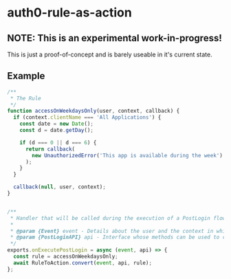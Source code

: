 # auth0-rule-as-action

##  NOTE: This is an experimental work-in-progress!

This is just a proof-of-concept and is barely useable in it's current state.


## Example
```javascript
/**
 * The Rule
 */
function accessOnWeekdaysOnly(user, context, callback) {
  if (context.clientName === 'All Applications') {
    const date = new Date();
    const d = date.getDay();

    if (d === 0 || d === 6) {
      return callback(
        new UnauthorizedError('This app is available during the week')
      );
    }
  }

  callback(null, user, context);
}


/**
 * Handler that will be called during the execution of a PostLogin flow.
 *
 * @param {Event} event - Details about the user and the context in which they are logging in.
 * @param {PostLoginAPI} api - Interface whose methods can be used to change the behavior of the login.
 */
exports.onExecutePostLogin = async (event, api) => {
  const rule = accessOnWeekdaysOnly;
  await RuleToAction.convert(event, api, rule);
};
```
